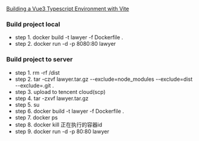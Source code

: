 [Building a Vue3 Typescript Environment with Vite](https://miyauchi.dev/posts/vite-vue3-typescript/)

### Build project local

- step 1. docker build -t lawyer -f Dockerfile .
- step 2. docker run -d -p 8080:80 lawyer

### Build project to server

- step 1. rm -rf /dist
- step 2. tar -czvf lawyer.tar.gz --exclude=node_modules --exclude=dist --exclude=.git .
- step 3. upload to tencent cloud(scp)
- step 4. tar -zxvf lawyer.tar.gz
- step 5. su
- step 6. docker build -t lawyer -f Dockerfile .
- step 7. docker ps
- step 8. docker kill 正在执行的容器id
- step 9. docker run -d -p 80:80 lawyer
